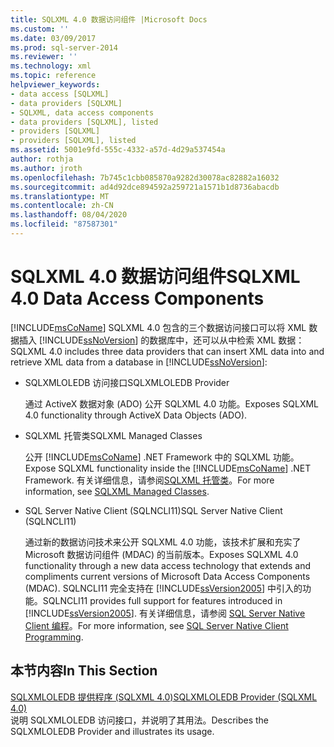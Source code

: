 ```yaml
---
title: SQLXML 4.0 数据访问组件 |Microsoft Docs
ms.custom: ''
ms.date: 03/09/2017
ms.prod: sql-server-2014
ms.reviewer: ''
ms.technology: xml
ms.topic: reference
helpviewer_keywords:
- data access [SQLXML]
- data providers [SQLXML]
- SQLXML, data access components
- data providers [SQLXML], listed
- providers [SQLXML]
- providers [SQLXML], listed
ms.assetid: 5001e9fd-555c-4332-a57d-4d29a537454a
author: rothja
ms.author: jroth
ms.openlocfilehash: 7b745c1cbb085870a9282d30078ac82882a16032
ms.sourcegitcommit: ad4d92dce894592a259721a1571b1d8736abacdb
ms.translationtype: MT
ms.contentlocale: zh-CN
ms.lasthandoff: 08/04/2020
ms.locfileid: "87587301"
---
```

# <a name="sqlxml-40-data-access-components"></a><span data-ttu-id="cb01e-102">SQLXML 4.0 数据访问组件</span><span class="sxs-lookup"><span data-stu-id="cb01e-102">SQLXML 4.0 Data Access Components</span></span>
  [!INCLUDE[msCoName](../../../includes/msconame-md.md)] <span data-ttu-id="cb01e-103">SQLXML 4.0 包含的三个数据访问接口可以将 XML 数据插入 [!INCLUDE[ssNoVersion](../../../includes/ssnoversion-md.md)] 的数据库中，还可以从中检索 XML 数据：</span><span class="sxs-lookup"><span data-stu-id="cb01e-103">SQLXML 4.0 includes three data providers that can insert XML data into and retrieve XML data from a database in [!INCLUDE[ssNoVersion](../../../includes/ssnoversion-md.md)]:</span></span>  
  
-   <span data-ttu-id="cb01e-104">SQLXMLOLEDB 访问接口</span><span class="sxs-lookup"><span data-stu-id="cb01e-104">SQLXMLOLEDB Provider</span></span>  
  
     <span data-ttu-id="cb01e-105">通过 ActiveX 数据对象 (ADO) 公开 SQLXML 4.0 功能。</span><span class="sxs-lookup"><span data-stu-id="cb01e-105">Exposes SQLXML 4.0 functionality through ActiveX Data Objects (ADO).</span></span>  
  
-   <span data-ttu-id="cb01e-106">SQLXML 托管类</span><span class="sxs-lookup"><span data-stu-id="cb01e-106">SQLXML Managed Classes</span></span>  
  
     <span data-ttu-id="cb01e-107">公开 [!INCLUDE[msCoName](../../../includes/msconame-md.md)] .NET Framework 中的 SQLXML 功能。</span><span class="sxs-lookup"><span data-stu-id="cb01e-107">Expose SQLXML functionality inside the [!INCLUDE[msCoName](../../../includes/msconame-md.md)] .NET Framework.</span></span> <span data-ttu-id="cb01e-108">有关详细信息，请参阅[SQLXML 托管类](../net-framework-classes/sqlxml-4-0-net-framework-support-managed-classes.md)。</span><span class="sxs-lookup"><span data-stu-id="cb01e-108">For more information, see [SQLXML Managed Classes](../net-framework-classes/sqlxml-4-0-net-framework-support-managed-classes.md).</span></span>  
  
-   <span data-ttu-id="cb01e-109">SQL Server Native Client (SQLNCLI11)</span><span class="sxs-lookup"><span data-stu-id="cb01e-109">SQL Server Native Client (SQLNCLI11)</span></span>  
  
     <span data-ttu-id="cb01e-110">通过新的数据访问技术来公开 SQLXML 4.0 功能，该技术扩展和充实了 Microsoft 数据访问组件 (MDAC) 的当前版本。</span><span class="sxs-lookup"><span data-stu-id="cb01e-110">Exposes SQLXML 4.0 functionality through a new data access technology that extends and compliments current versions of Microsoft Data Access Components (MDAC).</span></span> <span data-ttu-id="cb01e-111">SQLNCLI11 完全支持在 [!INCLUDE[ssVersion2005](../../../includes/ssversion2005-md.md)] 中引入的功能。</span><span class="sxs-lookup"><span data-stu-id="cb01e-111">SQLNCLI11 provides full support for features introduced in [!INCLUDE[ssVersion2005](../../../includes/ssversion2005-md.md)].</span></span> <span data-ttu-id="cb01e-112">有关详细信息，请参阅 [SQL Server Native Client 编程](../../native-client/sql-server-native-client-programming.md)。</span><span class="sxs-lookup"><span data-stu-id="cb01e-112">For more information, see [SQL Server Native Client Programming](../../native-client/sql-server-native-client-programming.md).</span></span>  
  
## <a name="in-this-section"></a><span data-ttu-id="cb01e-113">本节内容</span><span class="sxs-lookup"><span data-stu-id="cb01e-113">In This Section</span></span>  
 [<span data-ttu-id="cb01e-114">SQLXMLOLEDB 提供程序 &#40;SQLXML 4.0&#41;</span><span class="sxs-lookup"><span data-stu-id="cb01e-114">SQLXMLOLEDB Provider &#40;SQLXML 4.0&#41;</span></span>](../../../database-engine/dev-guide/sqlxmloledb-provider-sqlxml-4-0.md)  
 <span data-ttu-id="cb01e-115">说明 SQLXMLOLEDB 访问接口，并说明了其用法。</span><span class="sxs-lookup"><span data-stu-id="cb01e-115">Describes the SQLXMLOLEDB Provider and illustrates its usage.</span></span>  
  
  

